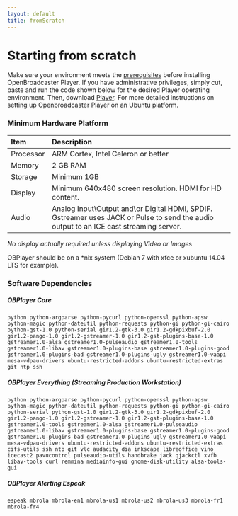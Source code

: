 ```yaml
---
layout: default
title: fromScratch
---
```



# Starting from scratch

Make sure your environment meets the [prerequisites](#minimumSpec) before installing OpenBroadcaster Player. If you have administrative privileges, simply cut, paste and run the code shown below for the desired Player operating environment. Then, download [Player](https://github.com/openbroadcaster/OBPlayer). For more detailed instructions on setting up Openbroadcaster Player on an Ubuntu platform.

### Minimum Hardware Platform

<a name="minimumSpec"></a>

| Item | Description |
|:--------------|:------------|
| Processor  | ARM Cortex, Intel Celeron or better |
| Memory | 2 GB RAM |
| Storage | Minimum 1GB |
| Display | Minimum 640x480 screen resolution. HDMI for HD content. |
| Audio | Analog Input\Output and\or Digital HDMI, SPDIF. Gstreamer uses JACK or Pulse to send the audio output to an ICE cast streaming server. |
  
*No display actually required unless displaying Video or Images*

OBPlayer should be on a \*nix system (Debian 7 with xfce or xubuntu 14.04 LTS for example).

### Software Dependencies

##### OBPlayer Core

    python python-argparse python-pycurl python-openssl python-apsw python-magic python-dateutil python-requests python-gi python-gi-cairo python-gst-1.0 python-serial gir1.2-gtk-3.0 gir1.2-gdkpixbuf-2.0 gir1.2-pango-1.0 gir1.2-gstreamer-1.0 gir1.2-gst-plugins-base-1.0 gstreamer1.0-alsa gstreamer1.0-pulseaudio gstreamer1.0-tools gstreamer1.0-libav gstreamer1.0-plugins-base gstreamer1.0-plugins-good gstreamer1.0-plugins-bad gstreamer1.0-plugins-ugly gstreamer1.0-vaapi mesa-vdpau-drivers ubuntu-restricted-addons ubuntu-restricted-extras git ntp ssh

##### OBPlayer Everything (Streaming Production Workstation)

    python python-argparse python-pycurl python-openssl python-apsw python-magic python-dateutil python-requests python-gi python-gi-cairo python-serial python-gst-1.0 gir1.2-gtk-3.0 gir1.2-gdkpixbuf-2.0 gir1.2-pango-1.0 gir1.2-gstreamer-1.0 gir1.2-gst-plugins-base-1.0 gstreamer1.0-tools gstreamer1.0-alsa gstreamer1.0-pulseaudio gstreamer1.0-libav gstreamer1.0-plugins-base gstreamer1.0-plugins-good gstreamer1.0-plugins-bad gstreamer1.0-plugins-ugly gstreamer1.0-vaapi mesa-vdpau-drivers ubuntu-restricted-addons ubuntu-restricted-extras cifs-utils ssh ntp git vlc audacity dia inkscape libreoffice vino icecast2 pavucontrol pulseaudio-utils handbrake jack qjackctl xvfb libav-tools curl remmina mediainfo-gui gnome-disk-utility alsa-tools-gui

##### OBPlayer Alerting Espeak

    espeak mbrola mbrola-en1 mbrola-us1 mbrola-us2 mbrola-us3 mbrola-fr1 mbrola-fr4

